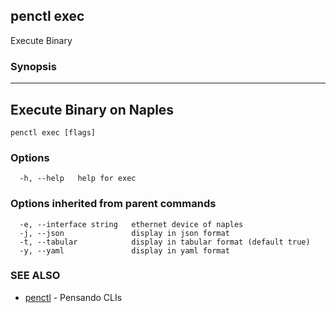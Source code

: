 ## penctl exec

Execute Binary

### Synopsis



-----------------------------------
 Execute Binary on Naples 
-----------------------------------


```
penctl exec [flags]
```

### Options

```
  -h, --help   help for exec
```

### Options inherited from parent commands

```
  -e, --interface string   ethernet device of naples
  -j, --json               display in json format
  -t, --tabular            display in tabular format (default true)
  -y, --yaml               display in yaml format
```

### SEE ALSO
* [penctl](penctl.md)	 - Pensando CLIs

